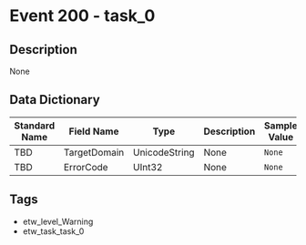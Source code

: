 # Event 200 - task_0

## Description
None

## Data Dictionary
|Standard Name|Field Name|Type|Description|Sample Value|
|---|---|---|---|---|
|TBD|TargetDomain|UnicodeString|None|`None`|
|TBD|ErrorCode|UInt32|None|`None`|

## Tags
* etw_level_Warning
* etw_task_task_0